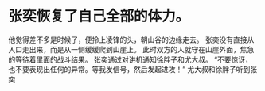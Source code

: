 # 张奕恢复了自己全部的体力。
他觉得差不多是时候了，便拎上凌锋的头，朝山谷的边缘走去。
张奕没有直接从入口走出来，而是从一侧缓缓爬到山崖上。
此时双方的人就守在山崖外面，焦急的等待着里面的战斗结果。
张奕通过对讲机通知徐胖子和尤大叔。
“不要惊讶，也不要表现出任何的异常。等我发信号，然后发起进攻！”
尤大叔和徐胖子听到张奕

